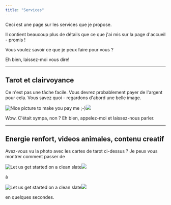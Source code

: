 ```yaml
---
title: "Services"
---
```


Ceci est une page sur les services que je propose.

Il contient beaucoup plus de détails que ce que j'ai mis sur la page d'accueil - promis !

Vous voulez savoir ce que je peux faire pour vous ?

Eh bien, laissez-moi vous dire! 

---

## Tarot et clairvoyance

Ce n'est pas une tâche facile. Vous devrez probablement payer de l'argent pour cela. Vous savez quoi - regardons d'abord une belle image. 

![Nice picture to make you pay me ;-)](/images/Screenshot_20210727_095450.png)<img src = "/images/Screenshot_20210727_095450.png">

Wow. C'était sympa, non ? Eh bien, appelez-moi et laissez-nous parler. 

---

## Energie renfort, videos animales, contenu creatif

Avez-vous vu la photo avec les cartes de tarot ci-dessus ? Je peux vous montrer comment passer de 

![Let us get started on a clean slate](/images/pigeons.png)<img src = "/images/pigeons.png">


à

![Let us get started on a clean slate](/images/uplifting-things-to-do-today-1-728.jpg)<img src = "/images/uplifting-things-to-do-today-1-728.jpg">


en quelques secondes. 
